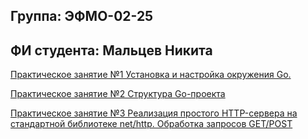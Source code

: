 ## Группа: ЭФМО-02-25

## ФИ студента: Мальцев Никита

[Практическое занятие №1
Установка и настройка окружения Go.](./001-practice)

[Практическое занятие №2 Структура Go-проекта](./002-practice)

[Практическое занятие №3 Реализация простого HTTP-сервера на стандартной библиотеке net/http. Обработка запросов GET/POST](./003-practice)



